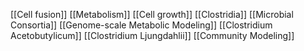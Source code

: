 [[Cell fusion]]
[[Metabolism]]
[[Cell growth]]
[[Clostridia]]
[[Microbial Consortia]]
[[Genome-scale Metabolic Modeling]]
[[Clostridium Acetobutylicum]]
[[Clostridium Ljungdahlii]]
[[Community Modeling]]
